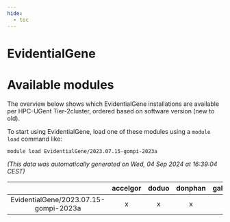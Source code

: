 ```yaml
---
hide:
  - toc
---
```


EvidentialGene
==============

# Available modules


The overview below shows which EvidentialGene installations are available per HPC-UGent Tier-2cluster, ordered based on software version (new to old).

To start using EvidentialGene, load one of these modules using a `module load` command like:

```shell
module load EvidentialGene/2023.07.15-gompi-2023a
```

*(This data was automatically generated on Wed, 04 Sep 2024 at 16:39:04 CEST)*  

| |accelgor|doduo|donphan|gallade|joltik|shinx|skitty|
| :---: | :---: | :---: | :---: | :---: | :---: | :---: | :---: |
|EvidentialGene/2023.07.15-gompi-2023a|x|x|x|x|x|x|x|
